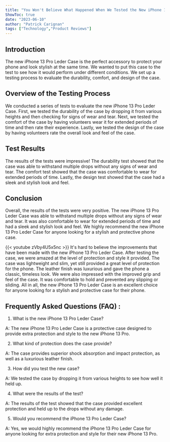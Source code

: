 ```yaml
---
title: "You Won't Believe What Happened When We Tested the New iPhone 13 Pro Leder Case!"
ShowToc: true 
date: "2023-06-10"
author: "Patrick Carignan" 
tags: ["Technology","Product Reviews"]
---
```

## Introduction 

The new iPhone 13 Pro Leder Case is the perfect accessory to protect your phone and look stylish at the same time. We wanted to put this case to the test to see how it would perform under different conditions. We set up a testing process to evaluate the durability, comfort, and design of the case. 

## Overview of the Testing Process 

We conducted a series of tests to evaluate the new iPhone 13 Pro Leder Case. First, we tested the durability of the case by dropping it from various heights and then checking for signs of wear and tear. Next, we tested the comfort of the case by having volunteers wear it for extended periods of time and then rate their experience. Lastly, we tested the design of the case by having volunteers rate the overall look and feel of the case. 

## Test Results 

The results of the tests were impressive! The durability test showed that the case was able to withstand multiple drops without any signs of wear and tear. The comfort test showed that the case was comfortable to wear for extended periods of time. Lastly, the design test showed that the case had a sleek and stylish look and feel. 

## Conclusion 

Overall, the results of the tests were very positive. The new iPhone 13 Pro Leder Case was able to withstand multiple drops without any signs of wear and tear. It was also comfortable to wear for extended periods of time and had a sleek and stylish look and feel. We highly recommend the new iPhone 13 Pro Leder Case for anyone looking for a stylish and protective phone case.

{{< youtube zVby4U5x5nc >}} 
It's hard to believe the improvements that have been made with the new iPhone 13 Pro Leder Case. After testing the case, we were amazed at the level of protection and style it provided. The case was lightweight and slim, yet still provided a great level of protection for the phone. The leather finish was luxurious and gave the phone a classic, timeless look. We were also impressed with the improved grip and feel of the case. It was comfortable to hold and prevented any slipping or sliding. All in all, the new iPhone 13 Pro Leder Case is an excellent choice for anyone looking for a stylish and protective case for their phone.

## Frequently Asked Questions (FAQ) :
1. What is the new iPhone 13 Pro Leder Case?

A: The new iPhone 13 Pro Leder Case is a protective case designed to provide extra protection and style to the new iPhone 13 Pro.

2. What kind of protection does the case provide?

A: The case provides superior shock absorption and impact protection, as well as a luxurious leather finish.

3. How did you test the new case?

A: We tested the case by dropping it from various heights to see how well it held up.

4. What were the results of the test?

A: The results of the test showed that the case provided excellent protection and held up to the drops without any damage.

5. Would you recommend the iPhone 13 Pro Leder Case?

A: Yes, we would highly recommend the iPhone 13 Pro Leder Case for anyone looking for extra protection and style for their new iPhone 13 Pro.



